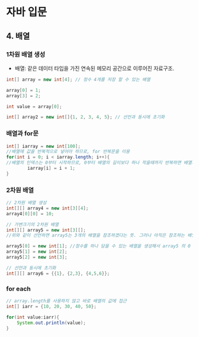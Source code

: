 # 자바 입문
## 4. 배열
### 1차원 배열 생성
- 배열: 같은 데이터 타입을 가진 연속된 메모리 공간으로 이루어진 자료구조.
```java
int[] array = new int[4]; // 정수 4개를 저장 할 수 있는 배열

array[0] = 1;
array[3] = 2;

int value = array[0];

int[] array2 = new int[]{1, 2, 3, 4, 5}; // 선언과 동시에 초기화
```
### 배열과 for문
```java
int[] iarray = new int[100];
//배열에 값을 반복적으로 넣어야 하므로, for 반복문을 이용
for(int i = 0; i < iarray.length; i++){ 
//배열의 인덱스는 0부터 시작하므로, 0부터 배열의 길이보다 하나 작을때까지 반복하면 배열의 크기만큼 반복할 수 있다. 
        iarray[i] = i + 1;  
}
```
### 2차원 배열
```java
// 2차원 배열 생성
int[][] array4 = new int[3][4];
array4[0][0] = 10;

// 가변크기의 2차원 배열
int[][] array5 = new int[3][];
//위와 같이 선언하면 array5는 3개의 배열을 참조하겠다는 뜻. 그러나 아직은 참조하는 배열이 없다.

array5[0] = new int[1]; //정수를 하나 담을 수 있는 배열을 생성해서 array5 의 0 번째 인덱스가 참조
array5[1] = new int[2];
array5[2] = new int[3];

// 선언과 동시에 초기화
int[][] array6 = {{1}, {2,3}, {4,5,6}};
```
### for each
```java
// array.length를 사용하지 않고 바로 배열의 값에 접근
int[] iarr = {10, 20, 30, 40, 50};

for(int value:iarr){
    System.out.println(value);
}
```